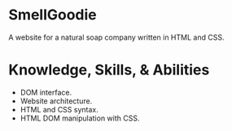 # SmellGoodie
A website for a natural soap company written in HTML and CSS.

# Knowledge, Skills, & Abilities
- DOM interface.
- Website architecture.
- HTML and CSS syntax.
- HTML DOM manipulation with CSS.
